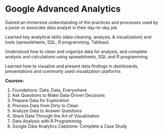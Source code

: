 # Google Advanced Analytics

Gained an immersive understanding of the practices and processes used by a junior or associate data analyst in their day-to-day job

Learned key analytical skills (data cleaning, analysis, & visualization) and tools (spreadsheets, SQL, R programming, Tableau) 

Understood how to clean and organize data for analysis, and complete analysis and calculations using spreadsheets, SQL and R programming

Learned how to visualize and present data findings in dashboards, presentations and commonly used visualization platforms

**Courses:**
1) Foundations: Data, Data, Everywhere
2) Ask Questions to Make Data-Driven Decisions
3) Prepare Data for Exploration
4) Process Data from Dirty to Clean
5) Analyze Data to Answer Questions
6) Share Data Through the Art of Visualization
7) Data Analysis with R Programming
8) Google Data Analytics Capstone: Complete a Case Study
